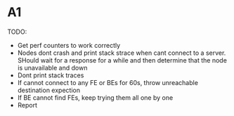A1
==================================================

TODO:

- Get perf counters to work correctly
- Nodes dont crash and print stack strace when cant connect to a server. SHould wait for a response for a while and then determine that the node is unavailable and down
- Dont print stack traces
- If cannot connect to any FE or BEs for 60s, throw unreachable destination expection 
- If BE cannot find FEs, keep trying them all one by one
- Report